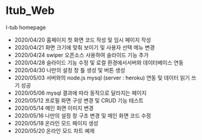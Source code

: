 # Itub_Web
I-tub homepage

- 2020/04/20 홈페이지 첫 화면 코드 작성 및 임시 페이지 작성
- 2020/04/21 화면 크기에 맞춰 보이기 및 사용자 선택 메뉴 변경
- 2020/04/24 swiper 오픈소스 사용하여 슬라이드 기능 추가
- 2020/04/28 슬라이드 기능 수정 및 로컬 환경에서서버와 데이터베이스 연동
- 2020/04/30 나만의 설정 창 틀 생성 및 버튼 생성
- 2020/05/03 서버와의 node.js mysql (server : heroku) 연동 및 데이터 읽기 쓰기 성공
- 2020/05/06 mysql 결과에 따라 동적으로 달라지는 페이지 
- 2020/05/12 프로필 화면 구성 변경 및 CRUD 기능 테스트
- 2020/05/14 메인 화면 이미지 변경
- 2020/05/16 나만의 설정 창 구조 변경 및 메인 화면 코드 수정
- 2020/05/18 온라인 모드 페이지 생성
- 2020/05/20 온라인 모드 차트 예제 
